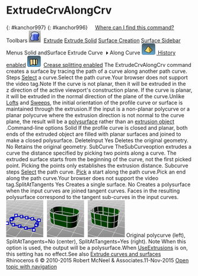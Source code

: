 ---
---


# ExtrudeCrvAlongCrv
{: #kanchor997}
{: #kanchor996}
 [![images/transparent.gif](images/transparent.gif)Where can I find this command?](javascript:void(0);) Toolbars
![images/extrudecrvalongcrv.png](images/extrudecrvalongcrv.png) [Extrude](extrude-toolbar.html)  [Extrude Solid](extrude-solid-toolbar.html)  [Surface Creation](surface-creation-toolbar.html)  [Surface Sidebar](surface-sidebar-toolbar.html) 
Menus
Solid andSurface
Extrude Curve![images/menuarrow.gif](images/menuarrow.gif)
Along Curve
![images/history-tag.png](images/history-tag.png) [&#160;History enabled](historyenabled.html) 
![images/creasesplitting-tag.png](images/creasesplitting-tag.png)&#160; [Crease splitting enabled](creasesplttingenabled.html) 
The ExtrudeCrvAlongCrv command creates a surface by tracing the path of a curve along another path curve.
Steps
 [Select](select-objects.html) a curve.Select the path curve.Your browser does not support the video tag.Note
If the curve is not planar, then it will be extruded in the z&#160;direction of the active viewport's construction plane. If the curve is planar, it will be extruded in the normal direction of the plane of the curve.Unlike [Lofts](loft.html) and [Sweeps](sweep1.html), the initial orientation of the profile curve or surface is maintained through the extrusion.If the input is a non-planar polycurve or a planar polycurve where the extrusion direction is not normal to the curve plane, the result will be a [polysurface](polysurface.html) rather than an [extrusion object](useextrusions.html) .Command-line options
Solid
If the profile curve is closed and planar, both ends of the extruded object are filled with planar surfaces and joined to make a closed polysurface.
DeleteInput
Yes
Deletes the original geometry.
No
Retains the original geometry.
SubCurve
TheSubCurveoption extrudes a curve the distance specified by picking two points along a curve.
The extruded surface starts from the beginning of the curve, not the first picked point. Picking the points only establishes the extrusion distance.
Subcurve steps
 [Select](select-objects.html) the path curve. [Pick](pick-location.html) a start along the path curve.Pick an end along the path curve.Your browser does not support the video tag.SplitAtTangents
Yes
Creates a single surface.
No
Creates a polysurface when the input curves are joined tangent curves. Faces in the resulting polysurface correspond to the tangent sub-curves in the input curves.
![images/extrudesplitattangents-yes.png](images/extrudesplitattangents-yes.png)
Original polycurve (left), SplitAtTangents=No (center), SplitAtTangents=Yes (right).
Note
When this option is used, the output will be a polysurface.When [UseExtrusions](useextrusions.html) is on, this setting has no effect.See also
 [Extrude curves and surfaces](sak-extrude.html) 
&#160;
&#160;
Rhinoceros 6 © 2010-2015 Robert McNeel &amp; Associates.11-Nov-2015
 [Open topic with navigation](extrudecrvalongcrv.html) 

